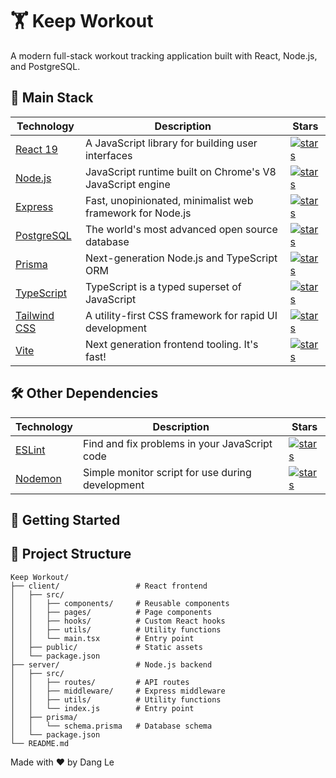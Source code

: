 # 🏋️ Keep Workout

A modern full-stack workout tracking application built with React, Node.js, and PostgreSQL.

## 🔗 Main Stack

| Technology                                    | Description                                               | Stars                                                                                                                              |
| --------------------------------------------- | --------------------------------------------------------- | ---------------------------------------------------------------------------------------------------------------------------------- |
| [React 19](https://react.dev/)                | A JavaScript library for building user interfaces         | [![stars](https://img.shields.io/github/stars/facebook/react?style=social)](https://github.com/facebook/react)                     |
| [Node.js](https://nodejs.org/)                | JavaScript runtime built on Chrome's V8 JavaScript engine | [![stars](https://img.shields.io/github/stars/nodejs/node?style=social)](https://github.com/nodejs/node)                           |
| [Express](https://expressjs.com/)             | Fast, unopinionated, minimalist web framework for Node.js | [![stars](https://img.shields.io/github/stars/expressjs/express?style=social)](https://github.com/expressjs/express)               |
| [PostgreSQL](https://www.postgresql.org/)     | The world's most advanced open source database            | [![stars](https://img.shields.io/github/stars/postgres/postgres?style=social)](https://github.com/postgres/postgres)               |
| [Prisma](https://www.prisma.io/)              | Next-generation Node.js and TypeScript ORM                | [![stars](https://img.shields.io/github/stars/prisma/prisma?style=social)](https://github.com/prisma/prisma)                       |
| [TypeScript](https://www.typescriptlang.org/) | TypeScript is a typed superset of JavaScript              | [![stars](https://img.shields.io/github/stars/microsoft/TypeScript?style=social)](https://github.com/microsoft/TypeScript)         |
| [Tailwind CSS](https://tailwindcss.com/)      | A utility-first CSS framework for rapid UI development    | [![stars](https://img.shields.io/github/stars/tailwindlabs/tailwindcss?style=social)](https://github.com/tailwindlabs/tailwindcss) |
| [Vite](https://vitejs.dev/)                   | Next generation frontend tooling. It's fast!              | [![stars](https://img.shields.io/github/stars/vitejs/vite?style=social)](https://github.com/vitejs/vite)                           |

## 🛠️ Other Dependencies

| Technology                     | Description                                      | Stars                                                                                                        |
| ------------------------------ | ------------------------------------------------ | ------------------------------------------------------------------------------------------------------------ |
| [ESLint](https://eslint.org/)  | Find and fix problems in your JavaScript code    | [![stars](https://img.shields.io/github/stars/eslint/eslint?style=social)](https://github.com/eslint/eslint) |
| [Nodemon](https://nodemon.io/) | Simple monitor script for use during development | [![stars](https://img.shields.io/github/stars/remy/nodemon?style=social)](https://github.com/remy/nodemon)   |

## 🚀 Getting Started

## 📁 Project Structure

```
Keep Workout/
├── client/                 # React frontend
│   ├── src/
│   │   ├── components/     # Reusable components
│   │   ├── pages/          # Page components
│   │   ├── hooks/          # Custom React hooks
│   │   ├── utils/          # Utility functions
│   │   └── main.tsx        # Entry point
│   ├── public/             # Static assets
│   └── package.json
├── server/                 # Node.js backend
│   ├── src/
│   │   ├── routes/         # API routes
│   │   ├── middleware/     # Express middleware
│   │   ├── utils/          # Utility functions
│   │   └── index.js        # Entry point
│   ├── prisma/
│   │   └── schema.prisma   # Database schema
│   └── package.json
└── README.md
```

Made with ❤️ by Dang Le
